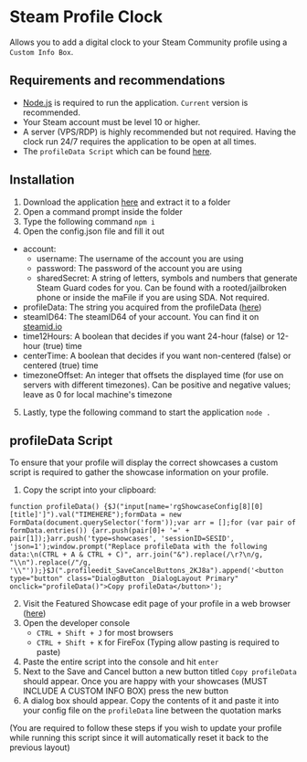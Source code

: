 # Steam Profile Clock
Allows you to add a digital clock to your Steam Community profile using a `Custom Info Box`.

## Requirements and recommendations
* [Node.js](https://nodejs.org/en/) is required to run the application. `Current` version is recommended.
* Your Steam account must be level 10 or higher.
* A server (VPS/RDP) is highly recommended but not required. Having the clock run 24/7 requires the application to be open at all times.
* The `profileData Script` which can be found [here](https://github.com/Tsukani/Steam-Profile-Clock#profiledata-script).

## Installation
1. Download the application [here](https://github.com/Tsukani/Steam-Profile-Clock/archive/master.zip) and extract it to a folder
2. Open a command prompt inside the folder
3. Type the following command `npm i`
4. Open the config.json file and fill it out
* account:
  * username: The username of the account you are using
  * password: The password of the account you are using
  * sharedSecret: A string of letters, symbols and numbers that generate Steam Guard codes for you. Can be found with a rooted/jailbroken phone or inside the maFile if you are using SDA. Not required.
* profileData: The string you acquired from the profileData ([here](https://github.com/Tsukani/Steam-Profile-Clock#profiledata-script))
* steamID64: The steamID64 of your account. You can find it on [steamid.io](https://steamid.io)
* time12Hours: A boolean that decides if you want 24-hour (false) or 12-hour (true) time
* centerTime: A boolean that decides if you want non-centered (false) or centered (true) time
* timezoneOffset: An integer that offsets the displayed time (for use on servers with different timezones). Can be positive and negative values; leave as 0 for local machine's timezone
5. Lastly, type the following command to start the application `node .`

## profileData Script
To ensure that your profile will display the correct showcases a custom script is required to gather the showcase information on your profile.
1. Copy the script into your clipboard:

`function profileData() {$J("input[name='rgShowcaseConfig[8][0][title]']").val("TIMEHERE");formData = new FormData(document.querySelector('form'));var arr = [];for (var pair of formData.entries()) {arr.push(pair[0]+ '=' + pair[1]);}arr.push('type=showcases', 'sessionID=SESID', 'json=1');window.prompt("Replace profileData with the following data:\n(CTRL + A & CTRL + C)", arr.join("&").replace(/\r?\n/g, "\\n").replace(/"/g, '\\"'));}$J(".profileedit_SaveCancelButtons_2KJ8a").append('<button type="button" class="DialogButton _DialogLayout Primary" onclick="profileData()">Copy profileData</button>');`

2. Visit the Featured Showcase edit page of your profile in a web browser ([here](https://steamcommunity.com/my/edit/showcases))
3. Open the developer console
    * `CTRL + Shift + J` for most browsers
    * `CTRL + Shift + K` for FireFox (Typing allow pasting is required to paste)
4. Paste the entire script into the console and hit `enter`
5. Next to the Save and Cancel button a new button titled `Copy profileData` should appear. Once you are happy with your showcases (MUST INCLUDE A CUSTOM INFO BOX) press the new button
6. A dialog box should appear. Copy the contents of it and paste it into your config file on the `profileData` line between the quotation marks

(You are required to follow these steps if you wish to update your profile while running this script since it will automatically reset it back to the previous layout)

